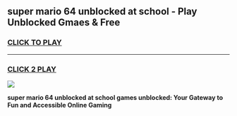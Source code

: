
## super mario 64 unblocked at school - Play Unblocked Gmaes & Free
<h3>
<a href="https://news.freeplayer.one?title=super_mario_64_unblocked_at_school&ref=16F">CLICK TO PLAY</a></h3>
<hr>

<h3>
<a href="https://news.freeplayer.one?title=super_mario_64_unblocked_at_school&ref=16F">CLICK 2 PLAY</a>
  
</h3>

<a href="https://news.freeplayer.one?title=super_mario_64_unblocked_at_school&ref=16F/"><img src="https://clearcache.store/games.png"></a>


**super mario 64 unblocked at school games unblocked: Your Gateway to Fun and Accessible Online Gaming**
